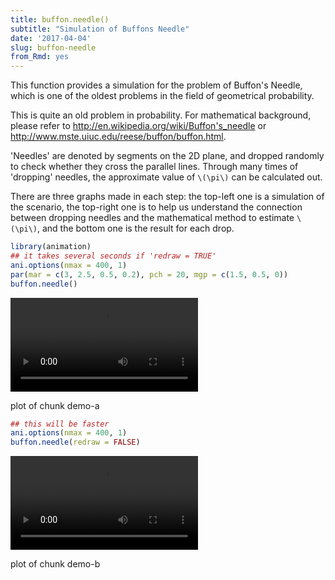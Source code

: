 ```yaml
---
title: buffon.needle()
subtitle: "Simulation of Buffons Needle"
date: '2017-04-04'
slug: buffon-needle
from_Rmd: yes
---
```


This function provides a simulation for the problem of Buffon's Needle, which
is one of the oldest problems in the field of geometrical probability.

This is quite an old problem in probability. For mathematical background,
please refer to <http://en.wikipedia.org/wiki/Buffon's_needle> or
<http://www.mste.uiuc.edu/reese/buffon/buffon.html>.

'Needles' are denoted by segments on the 2D plane, and dropped randomly to
check whether they cross the parallel lines. Through many times of 'dropping'
needles, the approximate value of `\(\pi\)` can be calculated out.

There are three graphs made in each step: the top-left one is a simulation of
the scenario, the top-right one is to help us understand the connection
between dropping needles and the mathematical method to estimate `\(\pi\)`,
and the bottom one is the result for each drop.
 

```r
library(animation)
## it takes several seconds if 'redraw = TRUE'
ani.options(nmax = 400, 1)
par(mar = c(3, 2.5, 0.5, 0.2), pch = 20, mgp = c(1.5, 0.5, 0))
buffon.needle()
```

<video controls loop autoplay><source src="https://assets.yihui.name/figures/animation/example/buffon-needle/demo-a.mp4?dl=1" /><p>plot of chunk demo-a</p></video>
 

```r
## this will be faster
ani.options(nmax = 400, 1)
buffon.needle(redraw = FALSE)
```

<video controls loop autoplay><source src="https://assets.yihui.name/figures/animation/example/buffon-needle/demo-b.mp4?dl=1" /><p>plot of chunk demo-b</p></video>
